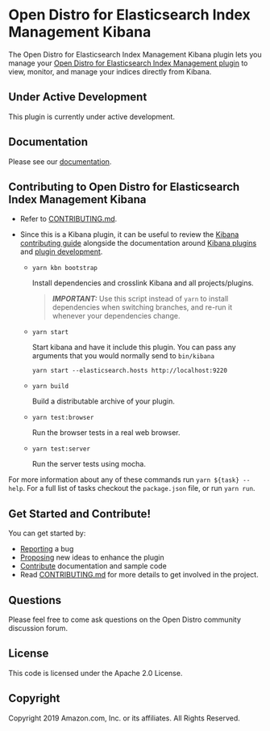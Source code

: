 # Open Distro for Elasticsearch Index Management Kibana

The Open Distro for Elasticsearch Index Management Kibana plugin lets you manage your [Open Distro for Elasticsearch Index Management plugin](https://github.com/opendistro-for-elasticsearch/index-management) to view, monitor, and manage your indices directly from Kibana.

## Under Active Development

This plugin is currently under active development.

## Documentation

Please see our [documentation](https://opendistro.github.io/for-elasticsearch-docs/).

## Contributing to Open Distro for Elasticsearch Index Management Kibana

- Refer to [CONTRIBUTING.md](./CONTRIBUTING.md).
- Since this is a Kibana plugin, it can be useful to review the [Kibana contributing guide](https://github.com/elastic/kibana/blob/master/CONTRIBUTING.md) alongside the documentation around [Kibana plugins](https://www.elastic.co/guide/en/kibana/master/kibana-plugins.html) and [plugin development](https://www.elastic.co/guide/en/kibana/master/plugin-development.html).

  - `yarn kbn bootstrap`

    Install dependencies and crosslink Kibana and all projects/plugins.

    > ***IMPORTANT:*** Use this script instead of `yarn` to install dependencies when switching branches, and re-run it whenever your dependencies change.

  - `yarn start`

    Start kibana and have it include this plugin. You can pass any arguments that you would normally send to `bin/kibana`

      ```
      yarn start --elasticsearch.hosts http://localhost:9220
      ```

  - `yarn build`

    Build a distributable archive of your plugin.

  - `yarn test:browser`

    Run the browser tests in a real web browser.

  - `yarn test:server`

    Run the server tests using mocha.

For more information about any of these commands run `yarn ${task} --help`. For a full list of tasks checkout the `package.json` file, or run `yarn run`.


## Get Started and Contribute!

You can get started by:
- [Reporting](https://github.com/opendistro-for-elasticsearch/index-management-kibana-plugin/issues) a bug
- [Proposing](https://github.com/opendistro-for-elasticsearch/index-management-kibana-plugin/issues) new ideas to enhance the plugin
- [Contribute](https://github.com/opendistro-for-elasticsearch/index-management-kibana-plugin/issues) documentation and sample code
- Read [CONTRIBUTING.md](./CONTRIBUTING.md) for more details to get involved in the project.

## Questions

Please feel free to come ask questions on the Open Distro community discussion forum.

## License

This code is licensed under the Apache 2.0 License. 

## Copyright

Copyright 2019 Amazon.com, Inc. or its affiliates. All Rights Reserved.



